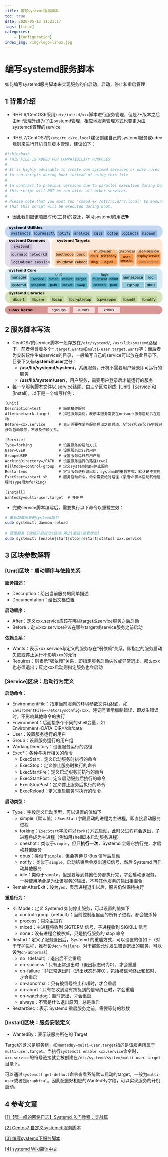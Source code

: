 ```yaml
---
title: 编写systemd服务脚本
toc: true
date: 2020-05-12 11:21:17
tags: [Linux]
categories:
	- [Configuration]
index_img: /img/logo-linux.jpg
---
```


# 编写systemd服务脚本

如何编写systemd服务脚本来实现服务的自启动，启动，停止和重启管理

<!--more-->

 ## 1 背景介绍

- RHEL6/CentOS6采用`/etc/init.d/xxx`脚本进行服务管理，但是7+版本之后由init管理升级为了由systemd管理，相应地服务管理方式也变更为由systemctl管理的service

- RHEL7/CentOS7的`/etc/rc.d/rc.local`建议创建自己的systemd服务或udev规则来进行开机自启脚本管理，建议如下：

```bash
#!/bin/bash
# THIS FILE IS ADDED FOR COMPATIBILITY PURPOSES
#
# It is highly advisable to create own systemd services or udev rules
# to run scripts during boot instead of using this file.
#
# In contrast to previous versions due to parallel execution during boot
# this script will NOT be run after all other services.
#
# Please note that you must run 'chmod +x /etc/rc.d/rc.local' to ensure
# that this script will be executed during boot.
```

- 因此我们应该顺应时代(工具)的变迁，学习systemd的用法🐕

<img src="https://raw.githubusercontent.com/QGrain/picgo-bed/master/figure/bg2016030703.png"/>

## 2 服务脚本写法

- CentOS7的service脚本一般存放在`/etc/systemd/`, `/usr/lib/systemd`路径下，前者包含着多个`*.target.wants`如`multi-user.target.wants`等；而后者为安装软件生成service的目录，一般编写自己的service可以放在此目录下。目录下又有**system**和**user**之分：
	- **/usr/lib/systemd/system/**，系统服务，开机不需要用户登录即可运行的服务
	- **/usr/lib/system/user/**，用户服务，需要用户登录后才能运行的服务
- 每一个服务脚本文件以.service结尾，由三个区块组成: [Unit], [Service]和[Install]，以下是一个编写样例：

```service
[Unit]   
Description=test   		# 简单描述服务
After=network.target    # 描述服务类别，表示本服务需要在network服务启动后在启动
Before=xxx.service      # 表示需要在某些服务启动之前启动，After和Before字段只涉及启动顺序，不涉及依赖关系。

[Service] 
Type=forking     		# 设置服务的启动方式
User=USER        		# 设置服务运行的用户
Group=USER       		# 设置服务运行的用户组
WorkingDirectory=/PATH	# 设置服务运行的路径(cwd)
KillMode=control-group  # 定义systemd如何停止服务
Restart=no        		# 定义服务进程退出后，systemd的重启方式，默认是不重启
ExecStart=/start.sh    	# 服务启动命令，命令需要绝对路径（采用sh脚本启动其他进程时Type须为forking）
   
[Install]   
WantedBy=multi-user.target  # 多用户
```

- 完成service脚本编写后，需要执行以下命令以重载生效：

```bash
# 重新加载所有的systemd服务
sudo systemctl daemon-reload

# 管理服务 [使能开启启动|启动|停止|重启|查看状态]
sudo systemctl [enable|start|stop|restart|status] xxx.service
```

## 3 区块参数解释

### [Unit]区块：启动顺序与依赖关系

**服务描述：**

- Description：给出当前服务的简单描述
- Documentation：给出文档位置

**启动顺序：**

- After：定义xxx.service应该在哪些target或service服务之后启动
- Before：定义xxx.service应该在哪些target或service服务之前启动

**依赖关系：**

- Wants：表示xxx.service与定义的服务存在“弱依赖”关系，即指定的服务启动失败或停止运行不影响xxx的允行
- Requires：则表示"强依赖"关系，即指定服务启动失败或异常退出，那么xxx也必须退出；反之xxx启动则指定服务也会启动

### [Service]区块：启动行为定义

**启动命令：**

- EnvironmentFile：指定当前服务的环境参数文件(路径)，如`EnviromentFile=-/etc/sysconfig/xxx`，连词号表示抑制错误，即发生错误时，不影响其他命令的执行
- Environment：后面接多个不同的shell变量，如Environment=DATA_DIR=/dir/data
- User：设置服务运行的用户
- Group：设置服务运行的用户组
- WorkingDirectory：设置服务运行的路径
- Exec*：各种与执行相关的命令
	- ExecStart：定义启动服务时执行的命令
	- ExecStop：定义停止服务时执行的命令 
	- ExecStartPre：定义启动服务前执行的命令 
	- ExecStartPost：定义启动服务后执行的命令
	- ExecStopPost：定义停止服务后执行的命令
	- ExecReload：定义重启服务时执行的命令 

**启动类型：**

- Type：字段定义启动类型，可以设置的值如下
	- simple（默认值）：`ExecStart`字段启动的进程为主进程，即直接启动服务进程
	- forking：`ExecStart`字段将以`fork()`方式启动，此时父进程将会退出，子进程将成为主进程（例如用shell脚本启动服务进程）
	- oneshot：类似于`simple`，但只**执行一次**，Systemd 会等它执行完，才启动其他服务
	- dbus：类似于`simple`，但会等待 D-Bus 信号后启动
	- notify：类似于`simple`，启动结束后会发出通知信号，然后 Systemd 再启动其他服务
	- idle：类似于`simple`，但是要等到其他任务都执行完，才会启动该服务。一种使用场合是为让该服务的输出，不与其他服务的输出相混合
- RemainAfterExit：设为`yes`，表示进程退出以后，服务仍然保持执行

**重启行为：**

- KillMode：定义 Systemd 如何停止服务，可以设置的值如下
	- control-group（default）：当前控制组里面的所有子进程，都会被杀掉
	- process：只杀主进程
	- mixed：主进程将收到 SIGTERM 信号，子进程收到 SIGKILL 信号
	- none：没有进程会被杀掉，只是执行服务的 stop 命令
- Restart：定义了服务退出后，Systemd 的重启方式，可以设置的值如下（对于守护进程，推荐设为`on-failure`。对于那些允许发生错误退出的服务，可以设为`on-abnormal`）
	- no（default）：退出后不会重启
	- on-success：只有正常退出时（退出状态码为0），才会重启
	- on-failure：非正常退出时（退出状态码非0），包括被信号终止和超时，才会重启
	- on-abnormal：只有被信号终止和超时，才会重启
	- on-abort：只有在收到没有捕捉到的信号终止时，才会重启
	- on-watchdog：超时退出，才会重启
	- always：不管是什么退出原因，总是重启
- RestartSec：表示 Systemd 重启服务之前，需要等待的秒数

### [Install]区块：服务安装定义

- WantedBy：表示该服务所在的 Target

Target的含义是服务组，如`WantedBy=multi-user.target`指的是该服务所属于`multi-user.target`。当执行`systemctl enable xxx.service`命令时，`xxx.service`的符号链接就会被创建在`/etc/systemd/system/multi-user.target`目录下。

可以通过`systemctl get-default`命令查看系统默认启动的target，一般为`multi-user`或者是`graphical`。因此配置好相应的WantedBy字段，可以实现服务的开机启动。

## 4 参考文章

[[1]【阮一峰的网络日志】Systemd 入门教程：实战篇](https://www.ruanyifeng.com/blog/2016/03/systemd-tutorial-part-two.html)

[[2]  Centos7 自定义systemctl服务脚本](https://www.cnblogs.com/wang-yc/p/8876155.html)

[[3]  编写systemd下服务脚本](https://blog.csdn.net/u010127879/article/details/38018825)

[[4]  systemd Wiki简体中文](https://wiki.archlinux.org/index.php/Systemd_(%E7%AE%80%E4%BD%93%E4%B8%AD%E6%96%87))

